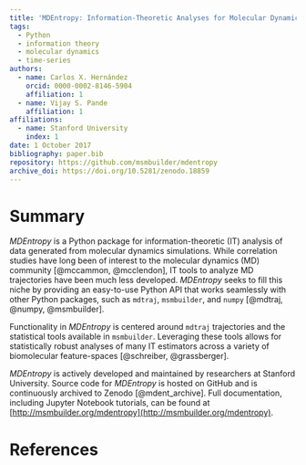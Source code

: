 ```yaml
---
title: 'MDEntropy: Information-Theoretic Analyses for Molecular Dynamics'
tags:
  - Python
  - information theory
  - molecular dynamics
  - time-series
authors:
  - name: Carlos X. Hernández
    orcid: 0000-0002-8146-5904
    affiliation: 1
  - name: Vijay S. Pande
    affiliation: 1
affiliations:
  - name: Stanford University
    index: 1
date: 1 October 2017
bibliography: paper.bib
repository: https://github.com/msmbuilder/mdentropy
archive_doi: https://doi.org/10.5281/zenodo.18859
---
```



# Summary

*MDEntropy* is a Python package for information-theoretic (IT) analysis of data
generated from molecular dynamics simulations. While correlation studies
have long been of interest to the molecular dynamics (MD) community
[@mccammon, @mcclendon], IT tools to analyze MD trajectories have been much
less developed. *MDEntropy* seeks to fill this niche by providing an
easy-to-use Python API that works seamlessly with other Python packages, such
as ``mdtraj``, ``msmbuilder``, and ``numpy`` [@mdtraj, @numpy, @msmbuilder].

Functionality in *MDEntropy* is centered around ``mdtraj`` trajectories and the
statistical tools available in ``msmbuilder``. Leveraging these tools allows
for statistically robust analyses of many IT estimators across a variety of
biomolecular feature-spaces [@schreiber, @grassberger].

*MDEntropy* is actively developed and maintained by researchers at Stanford
University. Source code for *MDEntropy* is hosted on GitHub and is
continuously archived to Zenodo [@mdent_archive]. Full documentation, including
Jupyter Notebook tutorials, can be found at
[http://msmbuilder.org/mdentropy](http://msmbuilder.org/mdentropy).


# References
